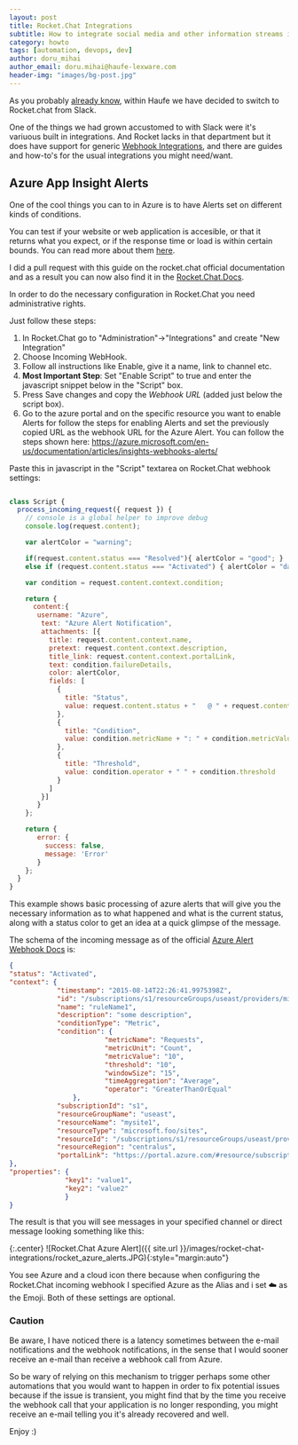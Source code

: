 ```yaml
---
layout: post
title: Rocket.Chat Integrations
subtitle: How to integrate social media and other information streams into your Rocket.Chat instance via Webhooks
category: howto
tags: [automation, devops, dev]
author: doru_mihai
author_email: doru.mihai@haufe-lexware.com
header-img: "images/bg-post.jpg"
---
```


As you probably [already know](http://dev.haufe.com/irc-chatops/), within Haufe we have decided to switch to Rocket.chat from Slack.

One of the things we had grown accustomed to with Slack were it's variuous built in integrations. And Rocket lacks in that department but it does have support for generic [Webhook Integrations](https://rocket.chat/docs/administrator-guides/integrations/), and there are guides and how-to's for the usual integrations you might need/want.

## Azure App Insight Alerts

One of the cool things you can to in Azure is to have Alerts set on different kinds of conditions.

You can test if your website or web application is accesible, or that it returns what you expect, or if the response time or load is within certain bounds. You can read more about them [here](https://azure.microsoft.com/en-us/documentation/articles/app-insights-alerts/).

I did a pull request with this guide on the rocket.chat official documentation and as a result you can now also find it in the [Rocket.Chat.Docs](https://rocket.chat/docs/administrator-guides/integrations/azurealerts-md/).

In order to do the necessary configuration in Rocket.Chat you need administrative rights.

Just follow these steps:

1. In Rocket.Chat go to "Administration"->"Integrations" and create "New Integration"
2. Choose Incoming WebHook.
3. Follow all instructions like Enable, give it a name, link to channel etc.
4. **Most Important Step**: Set "Enable Script" to true and enter the javascript snippet below in the "Script" box.
4. Press Save changes and copy the *Webhook URL* (added just below the script box).
5. Go to the azure portal and on the specific resource you want to enable Alerts for follow the steps for enabling Alerts and set the previously copied URL as the webhook URL for the Azure Alert. You can follow the steps shown here: https://azure.microsoft.com/en-us/documentation/articles/insights-webhooks-alerts/


Paste this in javascript in the "Script" textarea on Rocket.Chat webhook settings:

```javascript

class Script {
  process_incoming_request({ request }) {
    // console is a global helper to improve debug
    console.log(request.content);

    var alertColor = "warning";

    if(request.content.status === "Resolved"){ alertColor = "good"; }
    else if (request.content.status === "Activated") { alertColor = "danger"; }

    var condition = request.content.context.condition;

    return {
      content:{
       username: "Azure",
        text: "Azure Alert Notification",
        attachments: [{
          title: request.content.context.name,
          pretext: request.content.context.description,
          title_link: request.content.context.portalLink,
          text: condition.failureDetails,
          color: alertColor,
          fields: [
            {
              title: "Status",
              value: request.content.status + "   @ " + request.content.context.timestamp
            },
            {
              title: "Condition",
              value: condition.metricName + ": " + condition.metricValue + " " + condition.metricUnit + " for more than " + condition.windowSize + " min."
            },
            {
              title: "Threshold",
              value: condition.operator + " " + condition.threshold
            }
          ]
        }]
       }
    };

    return {
       error: {
         success: false,
         message: 'Error'
       }
    };
  }
}
```

This example shows basic processing of azure alerts that will give you the necessary information as to what happened and what is the current status, along with a status color to get an idea at a quick glimpse of the message.

The schema of the incoming message as of the official [Azure Alert Webhook Docs](https://azure.microsoft.com/en-us/documentation/articles/insights-webhooks-alerts/) is:


```json
{
"status": "Activated",
"context": {
            "timestamp": "2015-08-14T22:26:41.9975398Z",
            "id": "/subscriptions/s1/resourceGroups/useast/providers/microsoft.insights/alertrules/ruleName1",
            "name": "ruleName1",
            "description": "some description",
            "conditionType": "Metric",
            "condition": {
                        "metricName": "Requests",
                        "metricUnit": "Count",
                        "metricValue": "10",
                        "threshold": "10",
                        "windowSize": "15",
                        "timeAggregation": "Average",
                        "operator": "GreaterThanOrEqual"
                },
            "subscriptionId": "s1",
            "resourceGroupName": "useast",                                
            "resourceName": "mysite1",
            "resourceType": "microsoft.foo/sites",
            "resourceId": "/subscriptions/s1/resourceGroups/useast/providers/microsoft.foo/sites/mysite1",
            "resourceRegion": "centralus",
            "portalLink": "https://portal.azure.com/#resource/subscriptions/s1/resourceGroups/useast/providers/microsoft.foo/sites/mysite1"                                
},
"properties": {
              "key1": "value1",
              "key2": "value2"
              }
}
```

The result is that you will see messages in your specified channel or direct message looking something like this:

{:.center}
![Rocket.Chat Azure Alert]({{ site.url }}/images/rocket-chat-integrations/rocket_azure_alerts.JPG){:style="margin:auto"}

You see Azure and a cloud icon there because when configuring the Rocket.Chat incoming webhook I specified Azure as the Alias and i set :cloud: as the Emoji. Both of these settings are optional.

### Caution
Be aware, I have noticed there is a latency sometimes between the e-mail notifications and the webhook notifications, in the sense that I would sooner receive an e-mail than receive a webhook call from Azure.

So be wary of relying on this mechanism to trigger perhaps some other automations that you would want to happen in order to fix potential issues because if the issue is transient, you might find that by the time you receive the webhook call that your application is no longer responding, you might receive an e-mail telling you it's already recovered and well.

Enjoy :)
